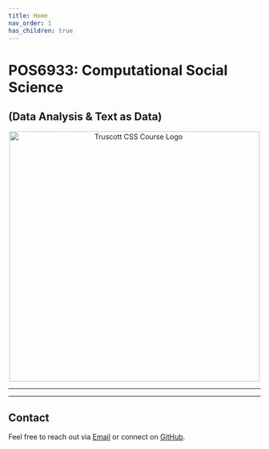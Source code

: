 ```yaml
---
title: Home
nav_order: 1
has_children: true
---
```


# POS6933: Computational Social Science 
## (Data Analysis  & Text as Data)

<div style="text-align: center;">
  <img src="{{ site.baseurl }}/assets/images/CSS_POLS_UF_Logo.png" alt="Truscott CSS Course Logo" width="500"/>
</div>

---

---

## Contact

Feel free to reach out via [Email](jaketruscott@ufl.edu) or connect on [GitHub](https://jaketruscott.github.io/). 
